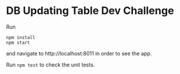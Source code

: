 DB Updating Table Dev Challenge
===============================

Run

```
npm install
npm start
```
and navigate to http://localhost:8011 in order to see the app.

Run `npm test` to check the unit tests.
